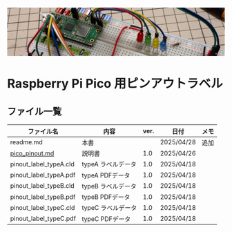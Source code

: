 ![alt text](image/image01.jpg)

# Raspberry Pi Pico 用ピンアウトラベル

## ファイル一覧

| ファイル名                       | 内容               | ver. | 日付       | メモ |
| -------------------------------- | ------------------ | ---- | ---------- | ---- |
| readme.md                        | 本書               |      | 2025/04/28 | 追加 |
| [pico_pinout.md](pico_pinout.md) | 説明書             | 1.0  | 2025/04/26 |      |
| pinout_label_typeA.cld           | typeA ラベルデータ | 1.0  | 2025/04/18 |      |
| pinout_label_typeA.pdf           | typeA PDFデータ    | 1.0  | 2025/04/18 |      |
| pinout_label_typeB.cld           | typeB ラベルデータ | 1.0  | 2025/04/18 |      |
| pinout_label_typeB.pdf           | typeB PDFデータ    | 1.0  | 2025/04/18 |      |
| pinout_label_typeC.cld           | typeC ラベルデータ | 1.0  | 2025/04/18 |      |
| pinout_label_typeC.pdf           | typeC PDFデータ    | 1.0  | 2025/04/18 |      |
